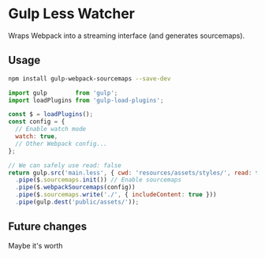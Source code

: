# Gulp Less Watcher

Wraps Webpack into a streaming interface (and generates sourcemaps).

## Usage

```bash
npm install gulp-webpack-sourcemaps --save-dev
```

```javascript
import gulp        from 'gulp';
import loadPlugins from 'gulp-load-plugins';

const $ = loadPlugins();
const config = {
  // Enable watch mode
  watch: true,
  // Other Webpack config...
};

// We can safely use read: false
return gulp.src('main.less', { cwd: 'resources/assets/styles/', read: false, })
  .pipe($.sourcemaps.init()) // Enable sourcemaps
  .pipe($.webpackSourcemaps(config))
  .pipe($.sourcemaps.write('./', { includeContent: true }))
  .pipe(gulp.dest('public/assets/'));
```

## Future changes

Maybe it's worth
